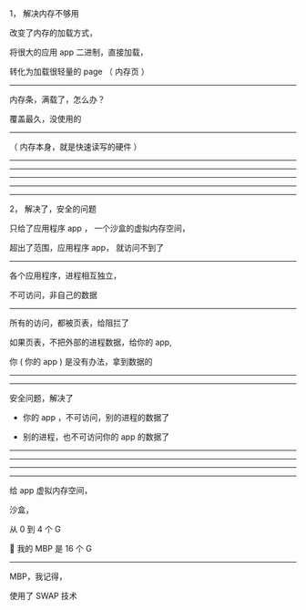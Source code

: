 1， 解决内存不够用


改变了内存的加载方式，


将很大的应用 app 二进制，直接加载，


转化为加载很轻量的 page （ 内存页 ）


<hr>


内存条，满载了，怎么办？




覆盖最久，没使用的

<hr>


（  内存本身，就是快速读写的硬件  ）

<hr>


<hr>


<hr>


<hr>


<hr>

2， 解决了，安全的问题


只给了应用程序 app ， 一个沙盒的虚拟内存空间，


超出了范围，应用程序 app， 就访问不到了

<hr>

各个应用程序，进程相互独立，


不可访问，非自己的数据


<hr>


所有的访问，都被页表，给阻拦了




如果页表，不把外部的进程数据，给你的 app,





你 ( 你的 app ) 
是没有办法，拿到数据的


<hr>



<hr>

安全问题，解决了

* 你的 app ，不可访问，别的进程的数据了


* 别的进程，也不可访问你的 app 的数据了

<hr>



<hr>

<hr>

<hr>


给 app 虚拟内存空间，

沙盒，

从 0 到 4 个 G


我的 MBP 是 16 个 G


<hr>


MBP，我记得，

使用了 SWAP 技术